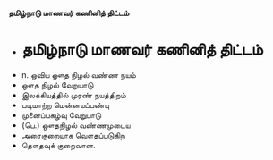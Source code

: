 **தமிழ்நாடு மாணவர் கணினித் திட்டம்**
- # தமிழ்நாடு மாணவர் கணினித் திட்டம்
- n. ஒவிய ஔத நிழல் வண்ண நயம்
- ஔத நிழல் வேறுபாடு
- இலக்கியத்தில் முரண் நயத்திறம்
- படிமாற்ற மென்னயப்பண்பு
- முனைப்பகழ்வு வேறுபாடு
- (பெ.) ஔதநிழல் வண்ணமுடைய
- அரைகுறையாக வௌதப்படுகிற
- தௌதவுக் குறைவான.

